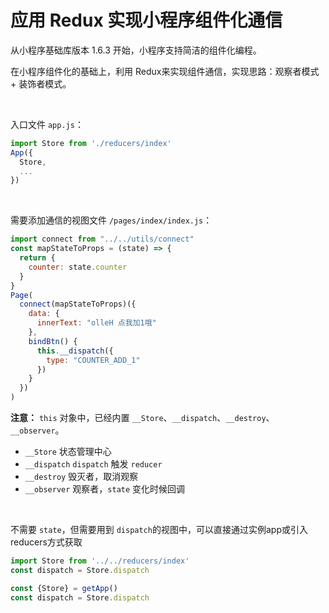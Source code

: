 # 应用 Redux 实现小程序组件化通信 

从小程序基础库版本 1.6.3 开始，小程序支持简洁的组件化编程。

在小程序组件化的基础上，利用 Redux来实现组件通信，实现思路：观察者模式 + 装饰者模式。 

<br/>

入口文件 `app.js`： 

```js
import Store from './reducers/index'
App({
  Store,
  ...
})
``` 

<br/>

需要添加通信的视图文件 `/pages/index/index.js`：

```js
import connect from "../../utils/connect"
const mapStateToProps = (state) => {
  return {
    counter: state.counter
  }
}
Page(
  connect(mapStateToProps)({
    data: {
      innerText: "olleH 点我加1哦"
    },
    bindBtn() {
      this.__dispatch({
        type: "COUNTER_ADD_1"
      })
    }
  })
)
``` 

**注意：** `this` 对象中，已经内置 `__Store`、`__dispatch`、`__destroy`、`__observer`。 

* `__Store`         状态管理中心
* `__dispatch`      `dispatch` 触发 `reducer`
* `__destroy`       毁灭者，取消观察
* `__observer`      观察者，`state` 变化时候回调

<br/>

不需要 `state`，但需要用到 `dispatch`的视图中，可以直接通过实例app或引入reducers方式获取

```js
import Store from '../../reducers/index'
const dispatch = Store.dispatch

const {Store} = getApp()
const dispatch = Store.dispatch
```
